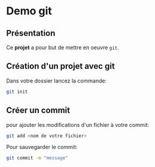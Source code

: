 # Demo git

## Présentation
Ce **projet** a pour but de mettre en oeuvre `git`.

## Création d'un projet avec git
Dans votre dossier lancez la commande:
```sh
git init
```

## Créer un commit
pour ajouter les modifications d'un fichier à votre commit:
```sh
git add <nom de votre fichier>
```

Pour sauvegarder le commit:
```sh
git commit -m "message"
```